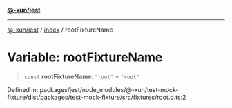 [**@-xun/jest**](../../README.md)

***

[@-xun/jest](../../README.md) / [index](../README.md) / rootFixtureName

# Variable: rootFixtureName

> `const` **rootFixtureName**: `"root"` = `"root"`

Defined in: packages/jest/node\_modules/@-xun/test-mock-fixture/dist/packages/test-mock-fixture/src/fixtures/root.d.ts:2
